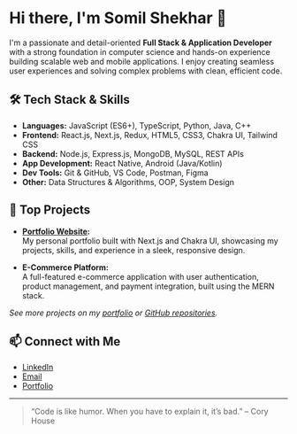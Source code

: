 # Hi there, I'm Somil Shekhar 👋

I'm a passionate and detail-oriented **Full Stack & Application Developer** with a strong foundation in computer science and hands-on experience building scalable web and mobile applications. I enjoy creating seamless user experiences and solving complex problems with clean, efficient code.

## 🛠️ Tech Stack & Skills

- **Languages:** JavaScript (ES6+), TypeScript, Python, Java, C++
- **Frontend:** React.js, Next.js, Redux, HTML5, CSS3, Chakra UI, Tailwind CSS
- **Backend:** Node.js, Express.js, MongoDB, MySQL, REST APIs
- **App Development:** React Native, Android (Java/Kotlin)
- **Dev Tools:** Git & GitHub, VS Code, Postman, Figma
- **Other:** Data Structures & Algorithms, OOP, System Design

## 🚀 Top Projects

- **[Portfolio Website](https://new-portfolio-five-red.vercel.app/):**  
  My personal portfolio built with Next.js and Chakra UI, showcasing my projects, skills, and experience in a sleek, responsive design.

- **E-Commerce Platform:**  
  A full-featured e-commerce application with user authentication, product management, and payment integration, built using the MERN stack.


*See more projects on my [portfolio](https://new-portfolio-five-red.vercel.app/) or [GitHub repositories](https://github.com/somilshekhar?tab=repositories).*

## 📫 Connect with Me

- [LinkedIn](https://www.linkedin.com/in/somilshekhar/)
- [Email](mailto:shekharsomil1192005@gmail.com)
- [Portfolio](https://new-portfolio-five-red.vercel.app/)

---

> “Code is like humor. When you have to explain it, it’s bad.” – Cory House

<!--
Minimal, professional, and always learning.
Last updated: June 2025
-->
